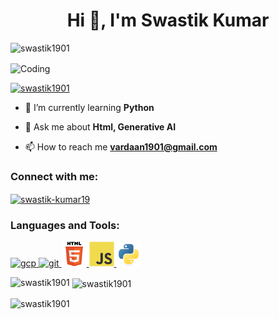 <h1 align="center">Hi 👋, I'm Swastik Kumar</h1>
<p align="left"> <img src="https://komarev.com/ghpvc/?username=swastik1901&label=Profile%20views&color=0e75b6&style=flat" alt="swastik1901" /> </p>
<img align="center" alt="Coding" width="400" src="https://gifdb.com/images/high/animated-man-computer-coding-nae6mec378lsg1i3.webp">
<p align="left"> <a href="https://github.com/ryo-ma/github-profile-trophy"><img src="https://github-profile-trophy.vercel.app/?username=swastik1901" alt="swastik1901" /></a> </p>

- 🌱 I’m currently learning **Python**

- 💬 Ask me about **Html, Generative AI**

- 📫 How to reach me **vardaan1901@gmail.com**

<h3 align="left">Connect with me:</h3>
<p align="left">
<a href="https://linkedin.com/in/swastik-kumar19" target="blank"><img align="center" src="https://raw.githubusercontent.com/rahuldkjain/github-profile-readme-generator/master/src/images/icons/Social/linked-in-alt.svg" alt="swastik-kumar19" height="30" width="40" /></a>
</p>

<h3 align="left">Languages and Tools:</h3>
<p align="left"> <a href="https://cloud.google.com" target="_blank" rel="noreferrer"> <img src="https://www.vectorlogo.zone/logos/google_cloud/google_cloud-icon.svg" alt="gcp" width="40" height="40"/> </a> <a href="https://git-scm.com/" target="_blank" rel="noreferrer"> <img src="https://www.vectorlogo.zone/logos/git-scm/git-scm-icon.svg" alt="git" width="40" height="40"/> </a> <a href="https://www.w3.org/html/" target="_blank" rel="noreferrer"> <img src="https://raw.githubusercontent.com/devicons/devicon/master/icons/html5/html5-original-wordmark.svg" alt="html5" width="40" height="40"/> </a> <a href="https://developer.mozilla.org/en-US/docs/Web/JavaScript" target="_blank" rel="noreferrer"> <img src="https://raw.githubusercontent.com/devicons/devicon/master/icons/javascript/javascript-original.svg" alt="javascript" width="40" height="40"/> </a> <a href="https://www.python.org" target="_blank" rel="noreferrer"> <img src="https://raw.githubusercontent.com/devicons/devicon/master/icons/python/python-original.svg" alt="python" width="40" height="40"/> </a> </p>

<p><img align="left" src="https://github-readme-stats.vercel.app/api/top-langs?username=swastik1901&show_icons=true&locale=en&layout=compact" alt="swastik1901" /></p>

<p>&nbsp;<img align="center" src="https://github-readme-stats.vercel.app/api?username=swastik1901&show_icons=true&locale=en" alt="swastik1901" /></p>

<p><img align="center" src="https://github-readme-streak-stats.herokuapp.com/?user=swastik1901&" alt="swastik1901" /></p>


<!--
**Swastik1901/Swastik1901** is a ✨ _special_ ✨ repository because its `README.md` (this file) appears on your GitHub profile.

Here are some ideas to get you started:

- 🔭 I’m currently working on ...
- 🌱 I’m currently learning ...
- 👯 I’m looking to collaborate on ...
- 🤔 I’m looking for help with ...
- 💬 Ask me about ...
- 📫 How to reach me: ...
- 😄 Pronouns: ...
- ⚡ Fun fact: ...
-->
